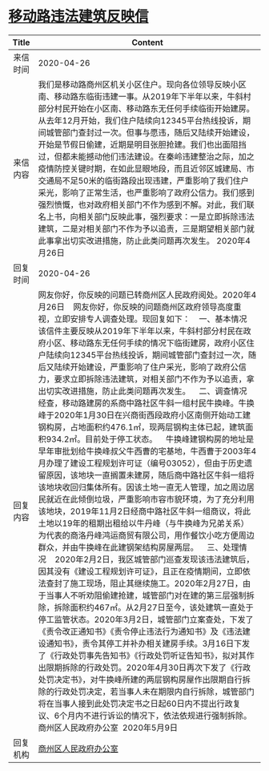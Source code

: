 # <a href="http://www.shangluo.gov.cn/zmhd/ldxxxx.jsp?urltype=leadermail.LeaderMailContentUrl&wbtreeid=1112&leadermailid=5813">移动路违法建筑反映信</a>
| Title |                                                                                                                                                                                                                                                                                                                                                                                                                                                                                                                                      Content                                                                                                                                                                                                                                                                                                                                                                                                                                                                                                                                       |
|:-----:|------------------------------------------------------------------------------------------------------------------------------------------------------------------------------------------------------------------------------------------------------------------------------------------------------------------------------------------------------------------------------------------------------------------------------------------------------------------------------------------------------------------------------------------------------------------------------------------------------------------------------------------------------------------------------------------------------------------------------------------------------------------------------------------------------------------------------------------------------------------------------------------------------------------------------------------------------------------------------------------------------------------------------------------------------------------------------------|
| 来信时间  | 2020-04-26                                                                                                                                                                                                                                                                                                                                                                                                                                                                                                                                                                                                                                                                                                                                                                                                                                                                                                                                                                                                                                                                         |
| 来信内容  | 我们是移动路商州区机关小区住户。现向各位领导反映小区南、移动路东临街违建一事。从2019年下半年以来，牛斜村部分村民开始在小区南、移动路东无任何手续临街开始建房。从去年12月开始，我们住户陆续向12345平台热线投诉，期间城管部门查封过一次。但事与愿违，随后又陆续开始建设，开始是节假日偷建，近期是明目张胆抢建。我们也出面阻挡过，但都未能撼动他们违法建设。在秦岭违建整治之际，加之疫情防控关键时期，在如此显眼地段，而且近邻区城建局、市交通局不足50米的临街路段出现违建，严重影响了我们住户采光，影响了正常生活，也严重影响了政府公信力。我们感到强烈愤慨，也对政府相关部门不作为感到不解。对此，我们联名上书，向相关部门反映此事，强烈要求：一是立即拆除违法建筑，二是对相关部门不作为予以追责，三是期望相关部门就此事拿出切实改进措施，防止此类问题再次发生。 2020年4月26日                                                                                                                                                                                                                                                                                                                                                                                                                                                                                                                                                                                                                                                                                  |
| 回复时间  | 2020-04-26                                                                                                                                                                                                                                                                                                                                                                                                                                                                                                                                                                                                                                                                                                                                                                                                                                                                                                                                                                                                                                                                         |
| 回复内容  | 网友你好，你反映的问题已转商州区人民政府阅处。2020年4月26日    网友你好，你反映的问题商州区政府领导高度重视，立即安排专人调查处理。现回复如下：    一、基本情况    该信件主要反映从2019年下半年以来，牛斜村部分村民在政府小区、移动路东无任何手续的情况下临街建房，政府小区住户陆续向12345平台热线投诉，期间城管部门查封过一次，随后又陆续开始建设，严重影响了住户采光，影响了政府公信力，要求立即拆除违法建筑，对相关部门不作为予以追责，拿出切实改进措施，防止此类问题再次发生。    二、调查情况    经查，移动路建房的系商中路社区牛斜一组村民牛换峰。牛换峰于2020年1月30日在兴商街西段政府小区南侧开始动工建钢构房，占地面积约476.1㎡，现两层钢构主体已起，建筑面积934.2㎡。目前处于停工状态。    牛换峰建钢构房的地址是早年审批划给牛换峰叔父牛西曹的宅基地，牛西曹于2003年4月办理了建设工程规划许可证（编号03052），但由于历史遗留原因，该地块一直搁置未建房，随后商中路社区牛斜一组将该地块收回归集体所有。因该土地一直无人管理，加之周边居民就近在此倾倒垃圾，严重影响市容市貌环境，为了充分利用该地块，2019年11月2日经商中路社区牛斜一组商议，将此土地以19年的租期出租给以牛丹峰（与牛换峰为兄弟关系）为代表的商洛丹峰鸿运商贸有限公司，用作餐饮小吃方便周边群众，并由牛换峰在此建钢架结构房屋两层。    三、处理情况    2020年2月2日，我区城管部门巡查发现该违法建筑后，因其没有《建设工程规划许可证》，且正在疫情期间，立即依法查封了施工现场，阻止其继续施工。2020年2月27日，由于当事人不听劝阻偷建抢建，城管部门对在建的第三层强制拆除，拆除面积约467㎡。从2月27日至今，该处建筑一直处于停工监管状态。2020年3月2日，城管部门立案查处，下发了《责令改正通知书》《责令停止违法行为通知书》及《违法建设通知书》，责令其停工并补办相关建房手续。3月16日下发了《行政处罚事先告知书》《行政处罚听证告知书》，拟对其作出限期拆除的行政处罚。2020年4月30日再次下发了《行政处罚决定书》，对牛换峰所建的两层钢构房屋作出限期自行拆除的行政处罚决定，若当事人未在期限内自行拆除，城管部门将在当事人接到此处罚决定书之日起60日内不提出行政复议、6个月内不进行诉讼的情况下，依法依规进行强制拆除。商州区人民政府办公室  2020年5月9日 |
| 回复机构  | <a href="../../categories/agencies/商州区人民政府办公室.md">商州区人民政府办公室</a>                                                                                                                                                                                                                                                                                                                                                                                                                                                                                                                                                                                                                                                                                                                                                                                                                                                                                                                                                                                                                   |